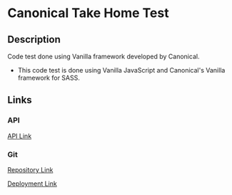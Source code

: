 # Canonical Take Home Test

## Description

Code test done using Vanilla framework developed by Canonical.

- This code test is done using Vanilla JavaScript and Canonical's Vanilla framework for SASS.

## Links

### API

[API Link](https://people.canonical.com/~anthonydillon/wp-json/wp/v2/posts.json)

### Git

[Repository Link](https://github.com/RaAlMer/Canonical-VanillaJS)

[Deployment Link](https://raalmer.github.io/Canonical-VanillaJS/)
